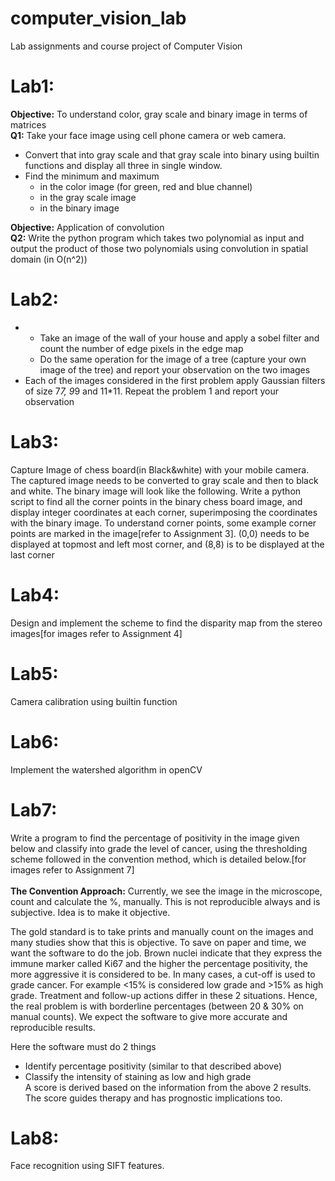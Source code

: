 # computer_vision_lab
Lab assignments and course project of Computer Vision

# Lab1: 
**Objective:**  To understand color, gray scale and binary image in terms of matrices<br>
**Q1:** Take your face image using cell phone camera or web camera.<br>
* Convert that into gray scale and that gray scale into binary using builtin functions and display all three in single window.
* Find the minimum and maximum 
    + in the color image (for green, red and blue channel) 
    + in the gray scale image
    + in the binary image

**Objective:** Application of convolution <br>
**Q2:** Write the python program which takes two polynomial as input and output the product of those two polynomials using convolution in spatial domain
(in O(n^2))

# Lab2:
* + Take an image of the wall of your house and apply a sobel filter and count the number of edge pixels in the edge map
  + Do the same operation for the image of a tree (capture your own image of the tree) and report your observation on the two images
* Each of the images considered in the first problem apply Gaussian filters of size 7*7, 9*9 and 11*11. Repeat the problem 1 and report your observation

# Lab3:

Capture Image of chess board(in Black&amp;white) with your mobile camera. The captured image needs to be converted to gray scale and then to black and white. The binary image will look like the following. Write a python script to find all the corner points in the binary chess board image, and display integer coordinates at each corner, superimposing the coordinates with the binary image. To understand corner points, some example corner points are marked in the image[refer to Assignment 3]. (0,0) needs to be displayed at topmost and left most corner, and (8,8) is to be displayed at the last
corner

<!-- ![Ref Image](https://github.com/rammohan02/computer_vision_lab/blob/main/chess_board_ref.png?raw=true) -->

# Lab4:
Design and implement the scheme to find the disparity map from the stereo images[for images refer to Assignment 4]

# Lab5:
Camera calibration using builtin function

# Lab6:
Implement the watershed algorithm in openCV

# Lab7:
Write a program to find the percentage of positivity in the image given below and classify into grade the level of cancer, using the thresholding scheme followed in the convention method, which is detailed below.[for images refer to Assignment 7]<br><br>
**The Convention Approach:**
Currently, we see the image in the microscope, count and calculate the %, manually. This is not reproducible always and is subjective. Idea is to make it objective. 

The gold standard is to take prints and manually count on the images and many studies show that this is objective. To save on paper and time, we want the software to do the job. Brown nuclei indicate that they express the immune marker called Ki67 and the higher the percentage positivity, the more aggressive it is considered to be. In many cases, a cut-off is used to grade cancer. For example <15% is considered low grade and >15% as high grade. Treatment and follow-up actions differ in these 2 situations. Hence, the real problem is with borderline percentages (between 20 & 30% on manual counts). We expect the software to give more accurate and reproducible results.<br>

Here the software must do 2 things
+ Identify percentage positivity (similar to that described above)
+ Classify the intensity of staining as low and high grade<br>
A score is derived based on the information from the above 2 results. The score guides therapy and has prognostic implications too.

# Lab8:
Face recognition using SIFT features.
